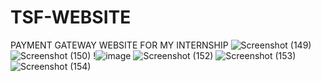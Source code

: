 # TSF-WEBSITE
PAYMENT GATEWAY WEBSITE FOR MY INTERNSHIP
![Screenshot (149)](https://user-images.githubusercontent.com/90444774/154125796-6bd96d46-3740-4917-88d5-6b3bbd426c28.png)
![Screenshot (150)](https://user-images.githubusercontent.com/90444774/154697538-340738a9-54cd-4176-9bfc-ad72f05c4fb3.png)
!![image](https://github.com/user-attachments/assets/89ea061e-f408-4956-8abe-0258190e7cd2)
![Screenshot (152)](https://user-images.githubusercontent.com/90444774/154697615-f1a234ae-ac54-466a-83c2-4bce46cc1052.png)
![Screenshot (153)](https://user-images.githubusercontent.com/90444774/154697629-c474c9bd-1034-4fd9-8cc5-16b8f0ec6010.png)
![Screenshot (154)](https://user-images.githubusercontent.com/90444774/154697650-49bf5978-bb7c-4c72-92c8-a30c50706838.png)


